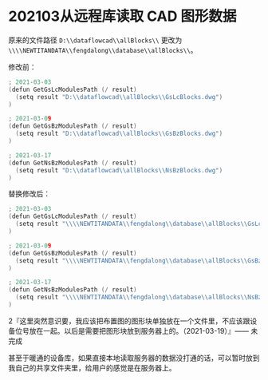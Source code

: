 # 202103从远程库读取 CAD 图形数据

原来的文件路径 `D:\\dataflowcad\\allBlocks\\` 更改为 `\\\\NEWTITANDATA\\fengdalong\\database\\allBlocks\\`。

修改前：

```c
; 2021-03-03
(defun GetGsLcModulesPath (/ result)
  (setq result "D:\\dataflowcad\\allBlocks\\GsLcBlocks.dwg")
)

; 2021-03-09
(defun GetGsBzModulesPath (/ result)
  (setq result "D:\\dataflowcad\\allBlocks\\GsBzBlocks.dwg")
)

; 2021-03-17
(defun GetNsBzModulesPath (/ result)
  (setq result "D:\\dataflowcad\\allBlocks\\NsBzBlocks.dwg")
)
```

替换修改后：

```c
; 2021-03-03
(defun GetGsLcModulesPath (/ result)
  (setq result "\\\\NEWTITANDATA\\fengdalong\\database\\allBlocks\\GsLcBlocks.dwg")
)

; 2021-03-09
(defun GetGsBzModulesPath (/ result)
  (setq result "\\\\NEWTITANDATA\\fengdalong\\database\\allBlocks\\GsBzBlocks.dwg")
)

; 2021-03-17
(defun GetNsBzModulesPath (/ result)
  (setq result "\\\\NEWTITANDATA\\fengdalong\\database\\allBlocks\\NsBzBlocks.dwg")
)
```

2『这里突然意识要，我应该把布置图的图形块单独放在一个文件里，不应该跟设备位号放在一起。以后是需要把图形块放到服务器上的。（2021-03-19）』—— 未完成

甚至于暖通的设备库，如果直接本地读取服务器的数据没打通的话，可以暂时放到我自己的共享文件夹里，给用户的感觉是在服务器上。